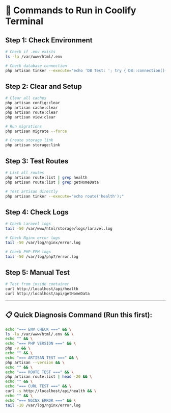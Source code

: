 # 🔧 Commands to Run in Coolify Terminal

## Step 1: Check Environment
```bash
# Check if .env exists
ls -la /var/www/html/.env

# Check database connection
php artisan tinker --execute="echo 'DB Test: '; try { DB::connection()->getPdo(); echo 'Connected!'; } catch(Exception \$e) { echo 'Failed: ' . \$e->getMessage(); }"
```

## Step 2: Clear and Setup
```bash
# Clear all caches
php artisan config:clear
php artisan cache:clear
php artisan route:clear
php artisan view:clear

# Run migrations
php artisan migrate --force

# Create storage link
php artisan storage:link
```

## Step 3: Test Routes
```bash
# List all routes
php artisan route:list | grep health
php artisan route:list | grep getHomeData

# Test artisan directly
php artisan tinker --execute="echo route('health');"
```

## Step 4: Check Logs
```bash
# Check Laravel logs
tail -50 /var/www/html/storage/logs/laravel.log

# Check Nginx error logs
tail -50 /var/log/nginx/error.log

# Check PHP-FPM logs
tail -50 /var/log/php7/error.log
```

## Step 5: Manual Test
```bash
# Test from inside container
curl http://localhost/api/health
curl http://localhost/api/getHomeData
```

---

## 📋 Quick Diagnosis Command (Run this first):
```bash
echo "=== ENV CHECK ===" && \
ls -la /var/www/html/.env && \
echo "" && \
echo "=== PHP VERSION ===" && \
php -v && \
echo "" && \
echo "=== ARTISAN TEST ===" && \
php artisan --version && \
echo "" && \
echo "=== ROUTE TEST ===" && \
php artisan route:list | head -20 && \
echo "" && \
echo "=== CURL TEST ===" && \
curl -s http://localhost/api/health && \
echo "" && \
echo "=== NGINX ERROR ===" && \
tail -10 /var/log/nginx/error.log
```

